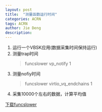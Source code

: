 ```yaml
---
layout: post
title:  "测量函数运行时间"
categories: ACRN
tags: ACRN
author: Jie Deng
description: 
---
```


1. 运行一个VBSK应用(数据采集时间保持运行)
2. 测量trap时间 
   > funcslower vp_notify 1
3. 测量nofiy时间
   > funcslower virtio_vq_endchains 1
4. 采集10000个左右的数据，计算平均值  

[下载funcslower](https://raw.githubusercontent.com/brendangregg/perf-tools/master/kernel/funcslower)